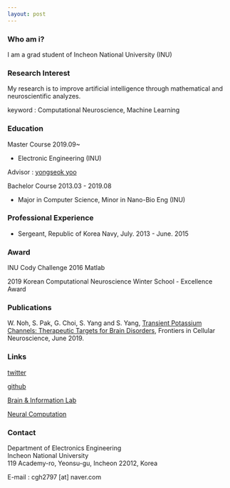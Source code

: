 ```yaml
---
layout: post
---
```


### Who am i?
I am a grad student of Incheon National University (INU)

### Research Interest

My research is to improve artificial intelligence through mathematical and neuroscientific analyzes.

keyword : Computational Neuroscience, Machine Learning

### Education
Master Course 2019.09~  
- Electronic Engineering (INU)  

Advisor : [yongseok yoo](https://scholar.google.co.kr/citations?user=4H5q0dEAAAAJ&hl=en)

Bachelor Course 2013.03 - 2019.08  
- Major in Computer Science, Minor in Nano-Bio Eng (INU)

### Professional Experience

- Sergeant, Republic of Korea Navy, July. 2013 - June. 2015 

### Award
INU Cody Challenge 2016 Matlab

2019 Korean Computational Neuroscience Winter School - Excellence Award

### Publications
W. Noh, S. Pak, G. Choi, S. Yang and S. Yang, [Transient Potassium Channels: Therapeutic Targets for Brain Disorders](https://www.frontiersin.org/articles/10.3389/fncel.2019.00265/full), Frontiers in Cellular Neuroscience, June 2019.

### Links
[twitter](https://twitter.com/inu_cgh)

[github](https://github.com/cgh2797)

[Brain & Information Lab](http://brain.inu.ac.kr/)

[Neural Computation](https://www.mitpressjournals.org/loi/neco)

### Contact
Department of Electronics Engineering  
Incheon National University  
119 Academy-ro, Yeonsu-gu, Incheon 22012, Korea  

E-mail : cgh2797 [at] naver.com
